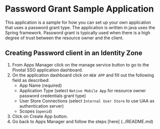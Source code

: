 # Password Grant Sample Application

This application is a sample for how you can set up your own application that uses a password grant type. The application is written in java uses the Spring framework.
Password grant is typically used when there is a high degree of trust between the resource owner and the client.

## Creating Password client in an Identity Zone

1. From Apps Manager click on the manage service button to go to the Pivotal SSO application dashboard.
2. On the application dashboard click on `NEW APP` and fill out the following field as described:
    * App Name (required)
    * Application Type (select `Native Mobile App` for resource owner password credentials grant type)
    * User Store Connections (select `Internal User Store` to use UAA as authentication server)
    * Scopes (`openid`)
3. Click on Create App button.
4. Go back to Apps Manager and follow the steps [here] (../README.md)

